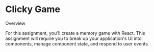# Clicky Game


Overview

For this assignment, you'll create a memory game with React. This assignment will require you to break up your application's UI into components, manage component state, and respond to user events.
